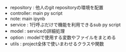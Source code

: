- repository : 他人のgit repositoryの環境を配置
- controller:  main py script
- note:  main ipynb
- service : 1行呼ぶだけで機能を利用できるsub py script
- model : serviceの詳細処理
- option : modelで使用する変数やファイルをまとめる
- utils : project全体で使いまわせるクラスや関数
